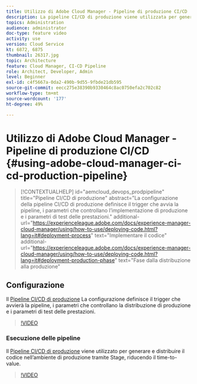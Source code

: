 ```yaml
---
title: Utilizzo di Adobe Cloud Manager - Pipeline di produzione CI/CD
description: La pipeline CI/CD di produzione viene utilizzata per generare e distribuire il codice nell’ambiente di produzione tramite Stage, riducendo il time-to-value. La configurazione della pipeline CI/CD di produzione definisce il trigger che avvia la pipeline, i parametri che controllano l’implementazione di produzione e i parametri di test delle prestazioni.
topics: Administration
audience: administrator
doc-type: feature video
activity: use
version: Cloud Service
kt: 6872, 6875
thumbnail: 26317.jpg
topic: Architecture
feature: Cloud Manager, CI-CD Pipeline
role: Architect, Developer, Admin
level: Beginner
exl-id: c4f5667a-0da2-490b-9d55-9fbde21db595
source-git-commit: eecc275e38390b9330464c8ac0750efa2c702c82
workflow-type: tm+mt
source-wordcount: '177'
ht-degree: 49%

---
```


# Utilizzo di Adobe Cloud Manager - Pipeline di produzione CI/CD {#using-adobe-cloud-manager-ci-cd-production-pipeline}

>[!CONTEXTUALHELP]
>id="aemcloud_devops_prodpipeline"
>title="Pipeline CI/CD di produzione"
>abstract="La configurazione della pipeline CI/CD di produzione definisce il trigger che avvia la pipeline, i parametri che controllano l’implementazione di produzione e i parametri di test delle prestazioni."
>additional-url="https://experienceleague.adobe.com/docs/experience-manager-cloud-manager/using/how-to-use/deploying-code.html?lang=it#deployment-process" text="Implementare il codice"
>additional-url="https://experienceleague.adobe.com/docs/experience-manager-cloud-manager/using/how-to-use/deploying-code.html?lang=it#deployment-production-phase" text="Fase dalla distribuzione alla produzione"

## Configurazione

Il [Pipeline CI/CD di produzione](https://experienceleague.adobe.com/docs/experience-manager-cloud-manager/using/how-to-use/configuring-pipeline.html) La configurazione definisce il trigger che avvierà la pipeline, i parametri che controllano la distribuzione di produzione e i parametri di test delle prestazioni.

>[!VIDEO](https://video.tv.adobe.com/v/26314?quality=12&learn=on)

### Esecuzione delle pipeline

Il [Pipeline CI/CD di produzione](https://experienceleague.adobe.com/docs/experience-manager-cloud-manager/using/how-to-use/deploying-code.html?lang=it) viene utilizzato per generare e distribuire il codice nell’ambiente di produzione tramite Stage, riducendo il time-to-value.

>[!VIDEO](https://video.tv.adobe.com/v/26317?quality=12&learn=on)
